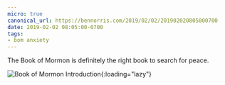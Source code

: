 ```yaml
---
micro: true
canonical_url: https://bennorris.com/2019/02/02/201902020805000700
date: 2019-02-02 08:05:00-0700
tags:
- bom anxiety
---
```


The Book of Mormon is definitely the right book to search for peace.

![Book of Mormon Introduction](https://media.bennorris.com/gospelsketcher/uploads/2019/42239397e8.jpg){:loading="lazy"}